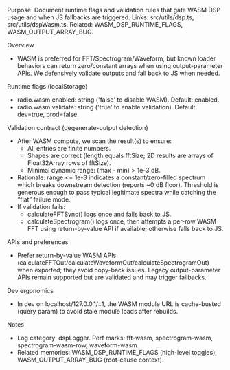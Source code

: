 Purpose: Document runtime flags and validation rules that gate WASM DSP usage and when JS fallbacks are triggered. Links: src/utils/dsp.ts, src/utils/dspWasm.ts. Related: WASM_DSP_RUNTIME_FLAGS, WASM_OUTPUT_ARRAY_BUG.

Overview
- WASM is preferred for FFT/Spectrogram/Waveform, but known loader behaviors can return zero/constant arrays when using output-parameter APIs. We defensively validate outputs and fall back to JS when needed.

Runtime flags (localStorage)
- radio.wasm.enabled: string ('false' to disable WASM). Default: enabled.
- radio.wasm.validate: string ('true' to enable validation). Default: dev=true, prod=false.

Validation contract (degenerate-output detection)
- After WASM compute, we scan the result(s) to ensure:
  - All entries are finite numbers.
  - Shapes are correct (length equals fftSize; 2D results are arrays of Float32Array rows of fftSize).
  - Minimal dynamic range: (max - min) > 1e-3 dB.
- Rationale: range <= 1e-3 indicates a constant/zero-filled spectrum which breaks downstream detection (reports ~0 dB floor). Threshold is generous enough to pass typical legitimate spectra while catching the “flat” failure mode.
- If validation fails:
  - calculateFFTSync() logs once and falls back to JS.
  - calculateSpectrogram() logs once, then attempts a per-row WASM FFT using return-by-value API if available; otherwise falls back to JS.

APIs and preferences
- Prefer return-by-value WASM APIs (calculateFFTOut/calculateWaveformOut/calculateSpectrogramOut) when exported; they avoid copy-back issues. Legacy output-parameter APIs remain supported but are validated and may trigger fallbacks.

Dev ergonomics
- In dev on localhost/127.0.0.1/::1, the WASM module URL is cache-busted (query param) to avoid stale module loads after rebuilds.

Notes
- Log category: dspLogger. Perf marks: fft-wasm, spectrogram-wasm, spectrogram-wasm-row, waveform-wasm.
- Related memories: WASM_DSP_RUNTIME_FLAGS (high-level toggles), WASM_OUTPUT_ARRAY_BUG (root-cause context).